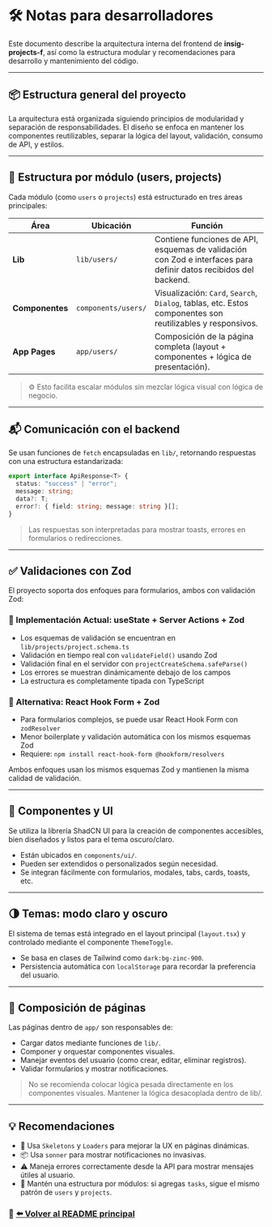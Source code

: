 # 🛠️ Notas para desarrolladores

Este documento describe la arquitectura interna del frontend de **insig-projects-f**, así como la estructura modular y recomendaciones para desarrollo y mantenimiento del código.

---

## 📦 Estructura general del proyecto

La arquitectura está organizada siguiendo principios de modularidad y separación de responsabilidades. El diseño se enfoca en mantener los componentes reutilizables, separar la lógica del layout, validación, consumo de API, y estilos.

---

## 🧱 Estructura por módulo (users, projects)

Cada módulo (como `users` o `projects`) está estructurado en tres áreas principales:

| Área       | Ubicación       | Función                                                       |
|------------|------------------|---------------------------------------------------------------|
| **Lib**    | `lib/users/`     | Contiene funciones de API, esquemas de validación con Zod e interfaces para definir datos recibidos del backend. |
| **Componentes** | `components/users/` | Visualización: `Card`, `Search`, `Dialog`, tablas, etc. Estos componentes son reutilizables y responsivos. |
| **App Pages** | `app/users/`     | Composición de la página completa (layout + componentes + lógica de presentación). |

> ⚙️ Esto facilita escalar módulos sin mezclar lógica visual con lógica de negocio.

---

## 📬 Comunicación con el backend

Se usan funciones de `fetch` encapsuladas en `lib/`, retornando respuestas con una estructura estandarizada:

```ts
export interface ApiResponse<T> {
  status: "success" | "error";
  message: string;
  data?: T;
  error?: { field: string; message: string }[];
}
```
> Las respuestas son interpretadas para mostrar toasts, errores en formularios o redirecciones.

---

## ✅ Validaciones con Zod
El proyecto soporta dos enfoques para formularios, ambos con validación Zod:

### 🎯 Implementación Actual: useState + Server Actions + Zod

- Los esquemas de validación se encuentran en `lib/projects/project.schema.ts`
- Validación en tiempo real con `validateField()` usando Zod
- Validación final en el servidor con `projectCreateSchema.safeParse()`
- Los errores se muestran dinámicamente debajo de los campos
- La estructura es completamente tipada con TypeScript

### 🚀 Alternativa: React Hook Form + Zod

- Para formularios complejos, se puede usar React Hook Form con `zodResolver`
- Menor boilerplate y validación automática con los mismos esquemas Zod
- Requiere: `npm install react-hook-form @hookform/resolvers`

Ambos enfoques usan los mismos esquemas Zod y mantienen la misma calidad de validación.

----

## 🎨 Componentes y UI
Se utiliza la librería ShadCN UI para la creación de componentes accesibles, bien diseñados y listos para el tema oscuro/claro.

- Están ubicados en `components/ui/`.
- Pueden ser extendidos o personalizados según necesidad.
- Se integran fácilmente con formularios, modales, tabs, cards, toasts, etc.

---

## 🌗 Temas: modo claro y oscuro
El sistema de temas está integrado en el layout principal (`layout.tsx`) y controlado mediante el componente `ThemeToggle`.

- Se basa en clases de Tailwind como `dark:bg-zinc-900`.
- Persistencia automática con `localStorage` para recordar la preferencia del usuario.

---

## 🔄 Composición de páginas
Las páginas dentro de `app/` son responsables de:

- Cargar datos mediante funciones de `lib/`.
- Componer y orquestar componentes visuales.
- Manejar eventos del usuario (como crear, editar, eliminar registros).
- Validar formularios y mostrar notificaciones.

> No se recomienda colocar lógica pesada directamente en los componentes visuales. Mantener la lógica desacoplada dentro de lib/.

---

## 💡 Recomendaciones

- 🧩 Usa `Skeletons` y `Loaders` para mejorar la UX en páginas dinámicas.
- 📦 Usa `sonner` para mostrar notificaciones no invasivas.
- ⚠️ Maneja errores correctamente desde la API para mostrar mensajes útiles al usuario.
- 📁 Mantén una estructura por módulos: si agregas `tasks`, sigue el mismo patrón de `users` y `projects`.

### 📄 [⬅️ Volver al README principal](../README.md)